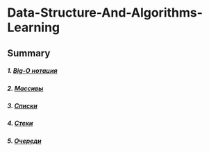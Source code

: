 # Data-Structure-And-Algorithms-Learning

## Summary

##### 1. <a href=Algorithms/Big-O.md>Big-O нотация</a>
##### 2. <a href=DataStructures/Array.md>Массивы</a>
##### 3. <a href=DataStructures/List.md>Списки</a>
##### 4. <a href=DataStructures/Stack.md>Стеки</a>
##### 5. <a href=DataStructures/Queue.md>Очереди</a>
